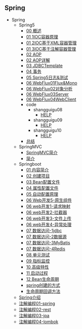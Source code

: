 ## Spring
- Spring
  - Spring5
    - [00 概述](Spring/Spring5/00%20概述.md)
    - [01 1IOC容器原理](Spring/Spring5/01%201IOC容器原理.md)
    - [01 2IOC基于XML容器管理](Spring/Spring5/01%202IOC基于XML容器管理.md)
    - [01 3IOC基于注解容器管理](Spring/Spring5/01%203IOC基于注解容器管理.md)
    - [02 AOP](Spring/Spring5/02%20AOP.md)
    - [02 AOP详解](Spring/Spring5/02%20AOP详解.md)
    - [03 JDBCTemplate](Spring/Spring5/03%20JDBCTemplate.md)
    - [04 事务](Spring/Spring5/04%20事务.md)
    - [05 Spring5日志&测试](Spring/Spring5/05%20Spring5日志&测试.md)
    - [06 WebFlux01Flux&Mono](Spring/Spring5/06%20WebFlux01Flux&Mono.md)
    - [06 WebFlux02对象分析](Spring/Spring5/06%20WebFlux02对象分析.md)
    - [06 WebFlux03Server](Spring/Spring5/06%20WebFlux03Server.md)
    - [06 WebFlux04WebClient](Spring/Spring5/06%20WebFlux04WebClient.md)
    - code
      - shangguigu08
        - [HELP](Spring/Spring5/code/shangguigu08/HELP.md)
      - shangguigu09
        - [HELP](Spring/Spring5/code/shangguigu09/HELP.md)
      - shangguigu10
        - [HELP](Spring/Spring5/code/shangguigu10/HELP.md)
    - [总结](Spring/Spring5/总结.md)
  - SpringMVC
    - [SpringMVC简介](Spring/SpringMVC/SpringMVC简介.md)
    - [简介](Spring/SpringMVC/简介.md)
  - Springboot
    - [01 内容简介](Spring/Springboot/01%20内容简介.md)
    - [02 创建项目](Spring/Springboot/02%20创建项目.md)
    - [03 Bean配置文件](Spring/Springboot/03%20Bean配置文件.md)
    - [04 属性配置文件](Spring/Springboot/04%20属性配置文件.md)
    - [05 自动配置原理](Spring/Springboot/05%20自动配置原理.md)
    - [06 Web开发5-原生组件](Spring/Springboot/06%20Web开发5-原生组件.md)
    - [06 web开发1-请求映射](Spring/Springboot/06%20web开发1-请求映射.md)
    - [06 web开发2-拦截器](Spring/Springboot/06%20web开发2-拦截器.md)
    - [06 web开发3-文件上传](Spring/Springboot/06%20web开发3-文件上传.md)
    - [06 web开发4-异常处理](Spring/Springboot/06%20web开发4-异常处理.md)
    - [07 数据访问-1jdbc](Spring/Springboot/07%20数据访问-1jdbc.md)
    - [07 数据访问-2数据源](Spring/Springboot/07%20数据访问-2数据源.md)
    - [07 数据访问-3MyBatis](Spring/Springboot/07%20数据访问-3MyBatis.md)
    - [07 数据访问-4Redis](Spring/Springboot/07%20数据访问-4Redis.md)
    - [08 单元测试](Spring/Springboot/08%20单元测试.md)
    - [09 指标监控](Spring/Springboot/09%20指标监控.md)
    - [10 高级特性](Spring/Springboot/10%20高级特性.md)
    - [11 启动过程](Spring/Springboot/11%20启动过程.md)
    - [12 Bean生命周期](Spring/Springboot/12%20Bean生命周期.md)
    - [spring创建的方式](Spring/Springboot/spring创建的方式.md)
    - [生命周期回调方法](Spring/Springboot/生命周期回调方法.md)
  - [Spring介绍](Spring/Spring介绍.md)
  - [注解编程01-spring](Spring/注解编程01-spring.md)
  - [注解编程02-rest](Spring/注解编程02-rest.md)
  - [注解编程03-jpa](Spring/注解编程03-jpa.md)
  - [注解编程04-lombok](Spring/注解编程04-lombok.md)
